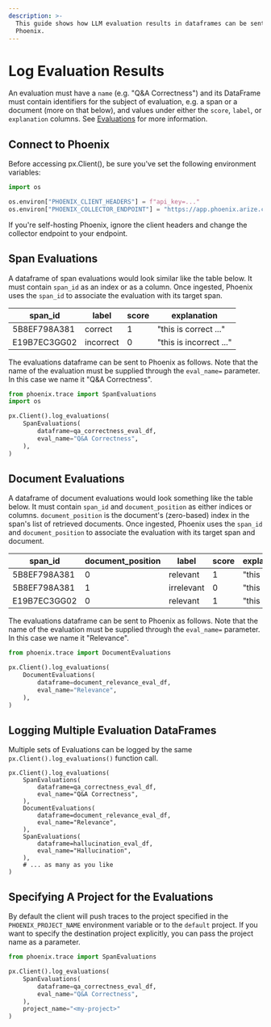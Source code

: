 ```yaml
---
description: >-
  This guide shows how LLM evaluation results in dataframes can be sent to
  Phoenix.
---
```


# Log Evaluation Results

An evaluation must have a `name` (e.g. "Q\&A Correctness") and its DataFrame must contain identifiers for the subject of evaluation, e.g. a span or a document (more on that below), and values under either the `score`, `label`, or `explanation` columns. See [Evaluations](../../evaluation/concepts-evals/evaluation.md) for more information.

## Connect to Phoenix

Before accessing px.Client(), be sure you've set the following environment variables:

```python
import os

os.environ["PHOENIX_CLIENT_HEADERS"] = f"api_key=..."
os.environ["PHOENIX_COLLECTOR_ENDPOINT"] = "https://app.phoenix.arize.com"
```

If you're self-hosting Phoenix, ignore the client headers and change the collector endpoint to your endpoint.

## Span Evaluations

A dataframe of span evaluations would look similar like the table below. It must contain `span_id` as an index or as a column. Once ingested, Phoenix uses the `span_id` to associate the evaluation with its target span.

<table><thead><tr><th>span_id</th><th>label</th><th data-type="number">score</th><th>explanation</th></tr></thead><tbody><tr><td>5B8EF798A381</td><td>correct</td><td>1</td><td>"this is correct ..."</td></tr><tr><td>E19B7EC3GG02</td><td>incorrect</td><td>0</td><td>"this is incorrect ..."</td></tr></tbody></table>

The evaluations dataframe can be sent to Phoenix as follows. Note that the name of the evaluation must be supplied through the `eval_name=` parameter. In this case we name it "Q\&A Correctness".

```python
from phoenix.trace import SpanEvaluations
import os

px.Client().log_evaluations(
    SpanEvaluations(
        dataframe=qa_correctness_eval_df,
        eval_name="Q&A Correctness",
    ),
)
```

## Document Evaluations

A dataframe of document evaluations would look something like the table below. It must contain `span_id` and `document_position` as either indices or columns. `document_position` is the document's (zero-based) index in the span's list of retrieved documents. Once ingested, Phoenix uses the `span_id` and `document_position` to associate the evaluation with its target span and document.

<table><thead><tr><th>span_id</th><th data-type="number">document_position</th><th width="109">label</th><th width="82" data-type="number">score</th><th>explanation</th></tr></thead><tbody><tr><td>5B8EF798A381</td><td>0</td><td>relevant</td><td>1</td><td>"this is ..."</td></tr><tr><td>5B8EF798A381</td><td>1</td><td>irrelevant</td><td>0</td><td>"this is ..."</td></tr><tr><td>E19B7EC3GG02</td><td>0</td><td>relevant</td><td>1</td><td>"this is ..."</td></tr></tbody></table>

The evaluations dataframe can be sent to Phoenix as follows. Note that the name of the evaluation must be supplied through the `eval_name=` parameter. In this case we name it "Relevance".

```python
from phoenix.trace import DocumentEvaluations

px.Client().log_evaluations(
    DocumentEvaluations(
        dataframe=document_relevance_eval_df,
        eval_name="Relevance",
    ),
)
```

## Logging Multiple Evaluation DataFrames

Multiple sets of Evaluations can be logged by the same `px.Client().log_evaluations()` function call.

```
px.Client().log_evaluations(
    SpanEvaluations(
        dataframe=qa_correctness_eval_df,
        eval_name="Q&A Correctness",
    ),
    DocumentEvaluations(
        dataframe=document_relevance_eval_df,
        eval_name="Relevance",
    ),
    SpanEvaluations(
        dataframe=hallucination_eval_df,
        eval_name="Hallucination",
    ),
    # ... as many as you like
)
```

## Specifying A Project for the Evaluations

By default the client will push traces to the project specified in the `PHOENIX_PROJECT_NAME` environment variable or to the `default` project. If you want to specify the destination project explicitly, you can pass the project name as a parameter.

```python
from phoenix.trace import SpanEvaluations

px.Client().log_evaluations(
    SpanEvaluations(
        dataframe=qa_correctness_eval_df,
        eval_name="Q&A Correctness",
    ),
    project_name="<my-project>"
)
```
